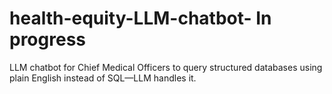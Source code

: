 # health-equity-LLM-chatbot- In progress
LLM chatbot for Chief Medical Officers to query structured databases using plain English instead of SQL—LLM handles it.
